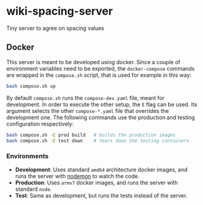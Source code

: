 # wiki-spacing-server

Tiny server to agree on spacing values

## Docker

This server is meant to be developed using docker. Since a couple of 
environment variables need to be exported, the `docker-compose` commands are
wrapped in the `compose.sh` script, that is used for example in this way:

```bash
bash compose.sh up
```

By default `compose.sh` runs the `compose-dev.yaml` file, meant for 
development. In order to execute the other setup, the `E` flag can be used.
Its argument selects the other `compose-*.yaml` file that overrides the 
development one. The following commands use the production and testing 
configuration respectively:

```bash
bash compose.sh -E prod build   # builds the production images
bash compose.sh -E test down    # tears down the testing containers
```

### Environments

- **Development**: Uses standard `amd64` architecture docker images, and runs
    the server with [nodemon](https://nodemon.io/) to watch the code.
- **Production**: Uses `armv7` docker images, and runs the server with 
    standard `node`.
- **Test**: Same as development, but runs the tests instead of the server.

